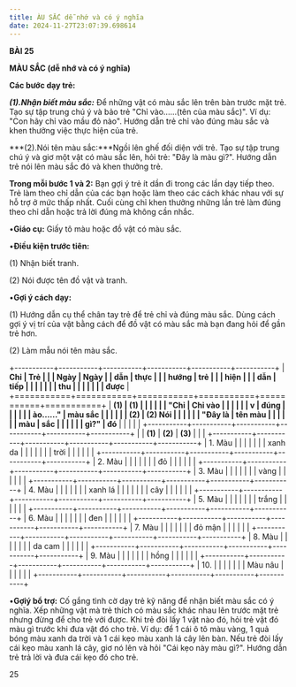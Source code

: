 ```yaml
---
title: ÀU SẮC dễ nhớ và có ý nghĩa
date: 2024-11-27T23:07:39.698614
---
```

**BÀI 25**

**MÀU SẮC (dễ nhớ và có ý nghĩa)**

**Các bước dạy trẻ:**

***(1).Nhận biết màu sắc:*** Để những vật có màu sắc lên trên bàn
trước mặt trẻ. Tạo sự tập trung chú ý và bảo trẻ "Chỉ vào......(tên
của màu sắc)". Ví dụ: "Con hãy chỉ vào mầu đỏ nào". Hướng dẫn trẻ chỉ
vào đúng màu sắc và khen thưởng việc thực hiện của trẻ.

***(2).Nói tên màu sắc:***Ngồi lên ghế đối diện với trẻ. Tạo sự tập
trung chú ý và giơ một vật có màu sắc lên, hỏi trẻ: "Đây là màu gì?".
Hướng dẫn trẻ nói lên màu sắc đó và khen thưởng trẻ.

**Trong mỗi bước 1 và 2:** Bạn gợi ý trẻ ít dần đi trong các lần dạy
tiếp theo. Trẻ làm theo chỉ dẫn của các bạn hoặc làm theo các cách
khác nhau với sự hỗ trợ ở mức thấp nhất. Cuối cùng chỉ khen thưởng
những lần trẻ làm đúng theo chỉ dẫn hoặc trả lời đúng mà không cần
nhắc.

•**Giáo cụ:** Giấy tô màu hoặc đồ vật có màu sắc.

•**Điều kiện trước tiên:**

(1) Nhận biết tranh.

(2) Nói được tên đồ vật và tranh.

•**Gợi ý cách dạy:**

(1) Hướng dẫn cụ thể chân tay trẻ để trẻ chỉ và đúng màu sắc. Dùng
cách gợi ý vị trí của vật bằng cách để đồ vật có màu sắc mà bạn đang
hỏi để gần trẻ hơn.

(2) Làm mẫu nói tên màu sắc.

+-----------+-----------+-----------+-----------+-----------+-----------+
| **Chỉ     | **Trẻ     |           |           | **Ngày    | **Ngày  |
| dẫn**     | thực      |           |           | hướng     | trẻ     |
|           | hiện**    |           |           | dẫn**     | tiếp    |
|           |           |           |           |           | thu     |
|           |           |           |           |           | được**  |
+===========+===========+===========+===========+===========+===========+
| **(1)   | **(1)   |           |           |           |           |
| "Chỉ    | Chỉ vào |           |           |           |           |
| v       | đúng    |           |           |           |           |
| ào......" | màu sắc |           |           |           |           |
| (2)     | (2) Nói |           |           |           |           |
| "Đây là | tên màu |           |           |           |           |
| màu     | sắc     |           |           |           |           |
| gì?"**  | đó**    |           |           |           |           |
+-----------+-----------+-----------+-----------+-----------+-----------+
|           | **(1)**   | **(2)**   | **(3)**   |           |           |
+-----------+-----------+-----------+-----------+-----------+-----------+
| 1. Màu |           |           |           |           |           |
| xanh da |           |           |           |           |           |
| trời    |           |           |           |           |           |
+-----------+-----------+-----------+-----------+-----------+-----------+
| 2. Màu |           |           |           |           |           |
| đỏ      |           |           |           |           |           |
+-----------+-----------+-----------+-----------+-----------+-----------+
| 3. Màu |           |           |           |           |           |
| vàng    |           |           |           |           |           |
+-----------+-----------+-----------+-----------+-----------+-----------+
| 4. Màu |           |           |           |           |           |
| xanh lá |           |           |           |           |           |
| cây     |           |           |           |           |           |
+-----------+-----------+-----------+-----------+-----------+-----------+
| 5. Màu |           |           |           |           |           |
| trắng   |           |           |           |           |           |
+-----------+-----------+-----------+-----------+-----------+-----------+
| 6. Màu |           |           |           |           |           |
| đen     |           |           |           |           |           |
+-----------+-----------+-----------+-----------+-----------+-----------+
| 7. Màu |           |           |           |           |           |
| đỏ mận  |           |           |           |           |           |
+-----------+-----------+-----------+-----------+-----------+-----------+
| 8. Màu |           |           |           |           |           |
| da cam  |           |           |           |           |           |
+-----------+-----------+-----------+-----------+-----------+-----------+
| 9. Màu |           |           |           |           |           |
| hồng    |           |           |           |           |           |
+-----------+-----------+-----------+-----------+-----------+-----------+
| 10.    |           |           |           |           |           |
| Màu nâu |           |           |           |           |           |
+-----------+-----------+-----------+-----------+-----------+-----------+

•**Gợiý bổ trợ:** Cố gắng tình cờ dạy trẻ kỹ năng để nhận biết màu sắc
có ý nghĩa. Xếp những vật mà trẻ thích có màu sắc khác nhau lên trước
mặt trẻ nhưng đừng để cho trẻ với được. Khi trẻ đòi lấy 1 vật nào đó,
hỏi trẻ vật đó màu gì trước khi đưa vật đó cho trẻ. Ví dụ: để 1 cái ô
tô màu vàng, 1 quả bóng màu xanh da trời và 1 cái kẹo màu xanh lá cây
lên bàn. Nếu trẻ đòi lấy cái kẹo màu xanh lá cây, giơ nó lên và hỏi
"Cái kẹo này màu gì?". Hướng dẫn trẻ trả lời và đưa cái kẹo đó cho
trẻ.

25

